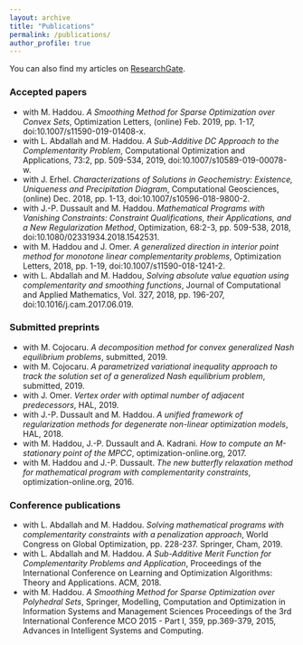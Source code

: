 ```yaml
---
layout: archive
title: "Publications"
permalink: /publications/
author_profile: true
---
```


You can also find my articles on <a href="https://www.researchgate.net/profile/Tangi_Migot">ResearchGate</a>.

### Accepted papers
  * with M. Haddou. <i>A Smoothing Method for Sparse Optimization over Convex Sets</i>, Optimization Letters, (online) Feb. 2019, pp. 1-17, doi:10.1007/s11590-019-01408-x.
  * with L. Abdallah and M. Haddou. <i>A Sub-Additive DC Approach to the
    Complementarity Problem</i>, Computational Optimization and Applications, 73:2, pp. 509-534, 2019, doi:10.1007/s10589-019-00078-w.
  * with J. Erhel. <i>Characterizations of Solutions in Geochemistry: Existence, Uniqueness and Precipitation Diagram</i>, Computational Geosciences, (online) Dec. 2018, pp. 1-13, doi:10.1007/s10596-018-9800-2. 
  * with J.-P. Dussault and M. Haddou. <i>Mathematical Programs with Vanishing Constraints: Constraint Qualifications, their Applications, and a New Regularization Method</i>, Optimization, 68:2-3, pp. 509-538, 2018, doi:10.1080/02331934.2018.1542531.
  * with M. Haddou and J. Omer. <i>A generalized direction in interior point method for monotone linear complementarity problems</i>, Optimization Letters, 2018, pp. 1-19,  doi:10.1007/s11590-018-1241-2.
  * with L. Abdallah and M. Haddou, <i>Solving absolute value equation using complementarity and smoothing functions</i>, Journal of Computational and Applied Mathematics, Vol. 327, 2018, pp. 196-207, doi:10.1016/j.cam.2017.06.019.
  
### Submitted preprints
  * with M. Cojocaru. <i>A decomposition method for convex generalized Nash equilibrium problems</i>, submitted, 2019.
  * with M. Cojocaru. <i>A parametrized variational inequality approach to track the solution set of a generalized Nash equilibrium problem</i>, submitted, 2019.
  * with J. Omer. <i>Vertex order with optimal number of adjacent predecessors</i>, HAL, 2019.
  * with J.-P. Dussault and M. Haddou. <i>A unified framework of regularization methods for degenerate non-linear optimization models</i>, HAL, 2018.
  * with M. Haddou, J.-P. Dussault and A. Kadrani. <i>How to compute an M-stationary point of the MPCC</i>, optimization-online.org, 2017.
  * with M. Haddou and J.-P. Dussault.  <i>The new butterfly relaxation method for mathematical program with complementarity constraints</i>, optimization-online.org, 2016.
  
### Conference publications
  * with L. Abdallah and M. Haddou. <i>Solving mathematical programs with complementarity constraints with a penalization approach</i>, World Congress on Global Optimization, pp. 228-237. Springer, Cham, 2019.
  * with L. Abdallah and M. Haddou. <i>A Sub-Additive Merit Function for Complementarity Problems and Application</i>, Proceedings of the International Conference on Learning and Optimization Algorithms: Theory and Applications. ACM, 2018.
  * with M. Haddou. <i>A Smoothing Method for Sparse Optimization over Polyhedral Sets</i>, Springer, Modelling, Computation and Optimization in Information Systems and Management Sciences Proceedings of the 3rd International Conference MCO 2015 - Part I, 359, pp.369-379, 2015, Advances in Intelligent Systems and Computing.
